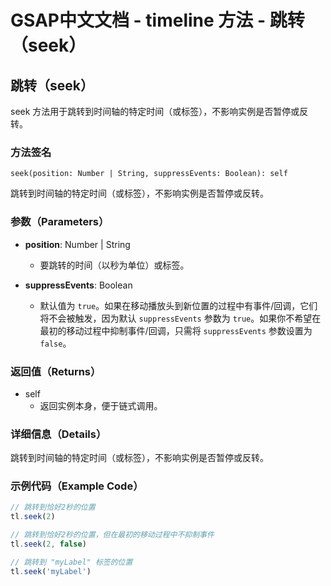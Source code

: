 # GSAP中文文档 - timeline 方法 - 跳转（seek）

## 跳转（seek）

seek 方法用于跳转到时间轴的特定时间（或标签），不影响实例是否暂停或反转。

### 方法签名

```plaintext
seek(position: Number | String, suppressEvents: Boolean): self
```

跳转到时间轴的特定时间（或标签），不影响实例是否暂停或反转。

### 参数（Parameters）

- **position**: Number | String

  - 要跳转的时间（以秒为单位）或标签。

- **suppressEvents**: Boolean
  - 默认值为 `true`。如果在移动播放头到新位置的过程中有事件/回调，它们将不会被触发，因为默认 `suppressEvents` 参数为 `true`。如果你不希望在最初的移动过程中抑制事件/回调，只需将 `suppressEvents` 参数设置为 `false`。

### 返回值（Returns）

- self
  - 返回实例本身，便于链式调用。

### 详细信息（Details）

跳转到时间轴的特定时间（或标签），不影响实例是否暂停或反转。

### 示例代码（Example Code）

```javascript
// 跳转到恰好2秒的位置
tl.seek(2)

// 跳转到恰好2秒的位置，但在最初的移动过程中不抑制事件
tl.seek(2, false)

// 跳转到 "myLabel" 标签的位置
tl.seek('myLabel')
```
